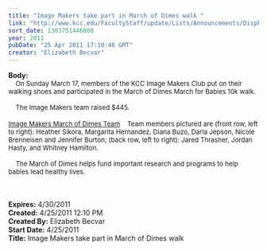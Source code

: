 ```yaml
---
title: "Image Makers take part in March of Dimes walk "
link: "http://www.kcc.edu/FacultyStaff/update/Lists/Announcements/DispForm.aspx?ID=257"
sort_date: 1303751446000
year: 2011
pubDate: "25 Apr 2011 17:10:46 GMT"
creator: "Elizabeth Becvar"
---
```


<div><b>Body:</b> <div class=ExternalClass17A686FAB81843C9A8C06F9AF8C04C8C><div><font size=2>    On Sunday March 17, members of the KCC Image Makers Club put on their walking shoes and participated in the March of Dimes March for Babies 10k walk. </font></div><font size=2>
<div><br>    The Image Makers team raised $445. </div>
<div></font> </div>
<div><font size=2><a href="/FacultyStaff/update/PublishingImages/xray_march_team.jpg">Image Makers March of Dimes Team</a>    Team members pictured are (front row, left to right): Heather Sikora, Margarita Hernandez, Diana Buzo, Darla Jepson, Nicole Brenneisen and Jennifer Burton; (back row, left to right): Jared Thrasher, Jordan Hasty, and Whitney Hamilton.</font></div>
<div><font size=2><br>    The March of Dimes helps fund important research and programs to help babies lead healthy lives.<br>   <br>          </font></div>
<div> </div></div></div>
<div><b>Expires:</b> 4/30/2011</div>
<div><b>Created:</b> 4/25/2011 12:10 PM</div>
<div><b>Created By:</b> Elizabeth Becvar</div>
<div><b>Start Date:</b> 4/25/2011</div>
<div><b>Title:</b> Image Makers take part in March of Dimes walk </div>
